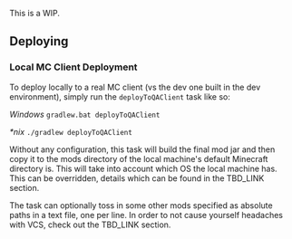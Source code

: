 This is a WIP.

## Deploying

### Local MC Client Deployment
To deploy locally to a real MC client (vs the dev one built in the dev environment), simply run the `deployToQAClient` task like so:

_Windows_
`gradlew.bat deployToQAClient`

_*nix_
`./gradlew deployToQAClient`

Without any configuration, this task will build the final mod jar and then copy it to the mods directory of the local machine's default Minecraft directory is.  This will take into account which OS the local machine has.  This can be overridden, details which can be found in the TBD_LINK section.

The task can optionally toss in some other mods specified as absolute paths in a text file, one per line.  In order to not cause yourself headaches with VCS, check out the TBD_LINK section.
